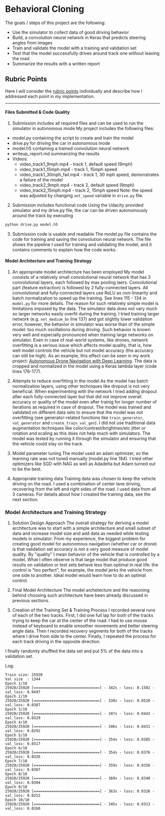 # Behavioral Cloning

The goals / steps of this project are the following:
* Use the simulator to collect data of good driving behavior
* Build, a convolution neural network in Keras that predicts steering angles from images
* Train and validate the model with a training and validation set
* Test that the model successfully drives around track one without leaving the road
* Summarize the results with a written report

## Rubric Points
Here I will consider the [rubric points](https://review.udacity.com/#!/rubrics/432/view) individually and describe how I addressed each point in my implementation.  

---
#### Files Submitted & Code Quality

1. Submission includes all required files and can be used to run the simulator in autonomous mode
My project includes the following files:
* model.py containing the script to create and train the model
* drive.py for driving the car in autonomous mode
* model.h5 containing a trained convolution neural network 
* writeup_report.md summarizing the results
* Videos:
  * video_track1_9mph.mp4 - track 1, default speed (9mph)
  * video_track1_15mph.mp4 - track 1, 15mph speed
  * video_track1_30mph_fail.mp4 - track 1, 30 mph speed, demonstrates a failure of the model
  * video_track2_9mph.mp4 - track 2, default speed (9mph)
  * video_track2_15mph.mp4 - track 2, 15mph speed
  Note: the speed was adjusted by changing ```set_speed``` variable in ```drive.py``` file.
  
2. Submission includes functional code
Using the Udacity provided simulator and my drive.py file, the car can be driven autonomously around the track by executing 
```sh
python drive.py model.h5
```

3. Submission code is usable and readable
The model.py file contains the code for training and saving the convolution neural network. The file shows the pipeline I used for training and validating the model, and it contains comments to explain how the code works.

#### Model Architecture and Training Strategy

1. An appropriate model architecture has been employed
My model consists of a relatively small convolutional neural network that has 3 convolutional layers, each followed by max pooling laers. Convolutional part (feature extraction) is followed by 2 fully-connected layers. All convolutional and fully-connected layers use ReLU as non-linearity and batch normalization to speed up the training. See lines 115 - 134 in ```model.py``` for more details.
The reason for such relatively simple model is limitations imposed by the data. The simulator data does not vary much so larger networks easily overfit during the training. I tried training larger network (e.g. ```net_medium_bn``` line 137) and got slightly lower validation error, however, the behavior in simulator was worse than of the simple model: too much oscillations during driving. Such behavior is known very well and especially pronounced when training large networks on simulator. Even in case of real-world systems, like drones, network overfitting is a serious issue which affects model quality, that is, how well model controls the vehicle but not model accuracy (the accuracy can still be high). As an example, this effect can be seen in my work project: [Autonomous Drone Navigation with Deep Learning](https://www.youtube.com/watch?v=voVxIGyeqgo).
The data is cropped and normalized in the model using a Keras lambda layer (code lines 176-177). 

2. Attempts to reduce overfitting in the model
As the model has batch normalization layers, using other techniques like dropout is not very beneficial. When experimenting with the network I tried adding dropout after each fully-connected layer but that did not improve overall accuracy or quality of the model even after trainig for longer number of iterations as required in case of dropout.
The model was trained and validated on different data sets to ensure that the model was not overfitting (see generator-related functions like ```train_generator```, ```val_generator``` and ```create_train_val_gen```). I did not use traditional data augmentation techniques like color/contrast/brightnes/etc jitter or rotation and scaling as this does not help much with simulators.
The model was tested by running it through the simulator and ensuring that the vehicle could stay on the track.

3. Model parameter tuning
The model used an adam optimizer, so the learning rate was not tuned manually (model.py line 184). I tried other optimizers like SGD with NAG as well as Adadelta but Adam turned out to be the best.

4. Appropriate training data
Training data was chosen to keep the vehicle driving on the road. I used a combination of center lane driving, recovering from the left and right sides of the road. I used data from all 3 cameras.
For details about how I created the training data, see the next section. 

### Model Architecture and Training Strategy
1. Solution Design Approach
The overall strategy for deriving a model architecture was to start with a simple architecture and small subset of data and increase model size and add data as needed while testing models in simulator.
From my experience, the biggest problem for creating good model for autonomous navigation (whether car or drone) is that validation set accuracy is not a very good measure of model quality. By "quality" I mean behavior of the vehicle that is controlled by a model. What I often observe is that large model that produce good results on validation or test sets behave less than optimal in real life: the control is "too perfect", for example, the model jerks the vehicle from one side to another. Ideal model would learn how to do an optimal control.

2. Final Model Architecture
The model archetecture and the reasoning behind choosing such architecture have been already discussed in previous sections.

3. Creation of the Training Set & Training Process
I recorded several runs of each of the two tracks. First, I did one full lap for both of the tracks trying to keep the car at the center of the road. I had to use mouse instead of keyboard to enable smoother movements and better steering angle data. Then I recorded recovery segments for both of the tracks where I drive from side to the center. Finally, I repeated the process for each track driving in the opposite direction.

I finally randomly shuffled the data set and put 5% of the data into a validation set. 

Log:
```
Train size: 25920
Val size  : 1344
Epoch 1/10
25920/25920 [==============================] - 342s - loss: 0.1502 - val_loss: 0.0497
Epoch 2/10
25920/25920 [==============================] - 338s - loss: 0.0520 - val_loss: 0.0387
Epoch 3/10
25920/25920 [==============================] - 347s - loss: 0.0443 - val_loss: 0.0329
Epoch 4/10
25920/25920 [==============================] - 346s - loss: 0.0431 - val_loss: 0.0292
Epoch 5/10
25920/25920 [==============================] - 354s - loss: 0.0385 - val_loss: 0.0317
Epoch 6/10
25920/25920 [==============================] - 354s - loss: 0.0376 - val_loss: 0.0326
Epoch 7/10
25920/25920 [==============================] - 359s - loss: 0.0356 - val_loss: 0.0307
Epoch 8/10
25920/25920 [==============================] - 360s - loss: 0.0340 - val_loss: 0.0304
Epoch 9/10
25920/25920 [==============================] - 363s - loss: 0.0326 - val_loss: 0.0252
Epoch 10/10
25920/25920 [==============================] - 345s - loss: 0.0313 - val_loss: 0.0260
```
